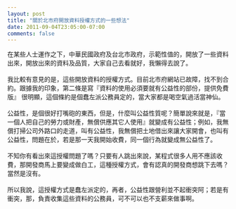 ```yaml
---
layout: post
title: "關於北市府開放資料授權方式的一些想法"
date: 2011-09-04T23:05:00-07:00
comments: false
---
```


<div class='post'>
在某些人士運作之下，中華民國政府及台北市政府，示範性值的，開放了一些資料出來，開放出來的資料及品質，大家自己去看就好，我懶得去說了。<br /><br />我比較有意見的是，這些開放資料的授權方式。目前北市府網站已故障，找不到合約。跟據我的印象，第二條是寫『資料的使用必須要就有公益性的部份，提供免費版』&nbsp;很明顯，這個條約是個蠢左派公務員定的，當大家都是喝空氣過活當神仙。<br /><br />公益性，是個很好打嘴砲的東西，但是，什麼叫公益性質呢？簡單說來就是，『當一個人把自己的勞力或財產，無償供應其它人使用』就變成有公益性；例如，我無償打掃公司外路口的走道，叫有公益性，我無償把土地借出來讓大家開會，也叫有公益性，問題在於，若是那一天我開始收費，同一個行為就變成無公益性了。<br /><br />不知你有看出來這授權問題了嗎？只要有人跳出來說，某程式很多人用不應該收費，那開發商馬上要變成做白工，這種授權方式，會有認真的開發商想跳下去嗎？當然是沒有。<br /><br />所以我說，這授權方式是蠢左派定的，再者，公益性跟營利並不起衝突阿；若是有衝突，那，負責收集這些資料的公務員，可不可以也不支薪來做事啊。</div>

